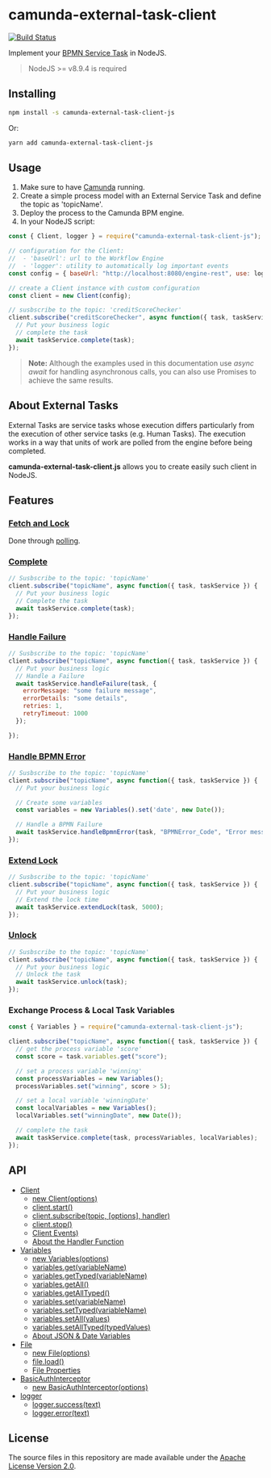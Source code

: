 # camunda-external-task-client

[![Build Status](https://travis-ci.org/camunda/camunda-external-task-client-js.svg?branch=master)](https://travis-ci.org/camunda/camunda-external-task-client-js)

Implement your [BPMN Service Task](https://docs.camunda.org/manual/latest/user-guide/process-engine/external-tasks/) in
NodeJS.

> NodeJS >= v8.9.4 is required

## Installing

```sh
npm install -s camunda-external-task-client-js
```

Or:

```sh
yarn add camunda-external-task-client-js
```

## Usage

1.  Make sure to have [Camunda](https://camunda.com/download/) running.
2.  Create a simple process model with an External Service Task and define the topic as 'topicName'.
3.  Deploy the process to the Camunda BPM engine.
4.  In your NodeJS script:

```js
const { Client, logger } = require("camunda-external-task-client-js");

// configuration for the Client:
//  - 'baseUrl': url to the Workflow Engine
//  - 'logger': utility to automatically log important events
const config = { baseUrl: "http://localhost:8080/engine-rest", use: logger };

// create a Client instance with custom configuration
const client = new Client(config);

// susbscribe to the topic: 'creditScoreChecker'
client.subscribe("creditScoreChecker", async function({ task, taskService }) {
  // Put your business logic
  // complete the task
  await taskService.complete(task);
});
```

> **Note:** Although the examples used in this documentation use _async await_ for handling asynchronous calls, you
> can also use Promises to achieve the same results.

## About External Tasks

External Tasks are service tasks whose execution differs particularly from the execution of other service tasks (e.g. Human Tasks).
The execution works in a way that units of work are polled from the engine before being completed.

**camunda-external-task-client.js** allows you to create easily such client in NodeJS.

## Features

### [Fetch and Lock](https://docs.camunda.org/manual/latest/reference/rest/external-task/fetch/)

Done through [polling](/docs/Client.md#about-polling).

### [Complete](https://docs.camunda.org/manual/latest/reference/rest/external-task/post-complete/)

```js
// Susbscribe to the topic: 'topicName'
client.subscribe("topicName", async function({ task, taskService }) {
  // Put your business logic
  // Complete the task
  await taskService.complete(task);
});
```

### [Handle Failure](https://docs.camunda.org/manual/latest/reference/rest/external-task/post-failure/)

```js
// Susbscribe to the topic: 'topicName'
client.subscribe("topicName", async function({ task, taskService }) {
  // Put your business logic
  // Handle a Failure
  await taskService.handleFailure(task, {
    errorMessage: "some failure message",
    errorDetails: "some details",
    retries: 1,
    retryTimeout: 1000
  });

});
```

### [Handle BPMN Error](https://docs.camunda.org/manual/latest/reference/rest/external-task/post-bpmn-error/)

```js
// Susbscribe to the topic: 'topicName'
client.subscribe("topicName", async function({ task, taskService }) {
  // Put your business logic

  // Create some variables
  const variables = new Variables().set('date', new Date());

  // Handle a BPMN Failure
  await taskService.handleBpmnError(task, "BPMNError_Code", "Error message", variables);
});
```

### [Extend Lock](https://docs.camunda.org/manual/latest/reference/rest/external-task/post-extend-lock/)

```js
// Susbscribe to the topic: 'topicName'
client.subscribe("topicName", async function({ task, taskService }) {
  // Put your business logic
  // Extend the lock time
  await taskService.extendLock(task, 5000);
});
```

### [Unlock](https://docs.camunda.org/manual/latest/reference/rest/external-task/post-unlock/)

```js
// Susbscribe to the topic: 'topicName'
client.subscribe("topicName", async function({ task, taskService }) {
  // Put your business logic
  // Unlock the task
  await taskService.unlock(task);
});
```

### Exchange Process & Local Task Variables

```js
const { Variables } = require("camunda-external-task-client-js");

client.subscribe("topicName", async function({ task, taskService }) {
  // get the process variable 'score'
  const score = task.variables.get("score");

  // set a process variable 'winning'
  const processVariables = new Variables();
  processVariables.set("winning", score > 5);

  // set a local variable 'winningDate'
  const localVariables = new Variables();
  localVariables.set("winningDate", new Date());

  // complete the task
  await taskService.complete(task, processVariables, localVariables);
});
```

## API

* [Client](https://github.com/camunda/camunda-external-task-client-js/blob/master/docs/Client.md)
  * [new Client(options)](https://github.com/camunda/camunda-external-task-client-js/blob/master/docs/Client.md#new-clientoptions)
  * [client.start()](https://github.com/camunda/camunda-external-task-client-js/blob/master/docs/Client.md#clientstart)
  * [client.subscribe(topic, [options], handler)](https://github.com/camunda/camunda-external-task-client-js/blob/master/docs/Client.md#clientsubscribetopic-options-handler)
  * [client.stop()](https://github.com/camunda/camunda-external-task-client-js/blob/master/docs/Client.md#clientstop)
  * [Client Events)](https://github.com/camunda/camunda-external-task-client-js/blob/master/docs/Client.md#client-events)
  * [About the Handler Function](https://github.com/camunda/camunda-external-task-client-js/blob/master/docs/handler.md)
* [Variables](https://github.com/camunda/camunda-external-task-client-js/blob/master/docs/Variables.md)
  * [new Variables(options)](https://github.com/camunda/camunda-external-task-client-js/blob/master/docs/Variables.md#new-variablesoptions")
  * [variables.get(variableName)](https://github.com/camunda/camunda-external-task-client-js/blob/master/docs/Variables.md#variablesgetvariablename)
  * [variables.getTyped(variableName)](https://github.com/camunda/camunda-external-task-client-js/blob/master/docs/Variables.md#variablesgettypedvariablename)
  * [variables.getAll()](https://github.com/camunda/camunda-external-task-client-js/blob/master/docs/Variables.md#variablesgetall)
  * [variables.getAllTyped()](https://github.com/camunda/camunda-external-task-client-js/blob/master/docs/Variables.md#variablesgetalltyped)
  * [variables.set(variableName)](https://github.com/camunda/camunda-external-task-client-js/blob/master/docs/Variables.md#variablessetvariablename-value)
  * [variables.setTyped(variableName)](https://github.com/camunda/camunda-external-task-client-js/blob/master/docs/Variables.md#variablessettypedvariablename-typedvalue)
  * [variables.setAll(values)](https://github.com/camunda/camunda-external-task-client-js/blob/master/docs/Variables.md#variablessetallvalues)
  * [variables.setAllTyped(typedValues)](https://github.com/camunda/camunda-external-task-client-js/blob/master/docs/Variables.md#variablessetalltypedtypedvalues)
  * [About JSON & Date Variables](https://github.com/camunda/camunda-external-task-client-js/blob/master/docs/Variables.md#about-json--date-variables)
* [File](https://github.com/camunda/camunda-external-task-client-js/blob/master/docs/File.md)
  * [new File(options)](https://github.com/camunda/camunda-external-task-client-js/blob/master/docs/File.md#new-fileoptions)
  * [file.load()](https://github.com/camunda/camunda-external-task-client-js/blob/master/docs/File.md#fileload)
  * [File Properties](https://github.com/camunda/camunda-external-task-client-js/blob/master/docs/File.md#file-properties)
* [BasicAuthInterceptor](https://github.com/camunda/camunda-external-task-client-js/blob/master/docs/BasicAuthInterceptor.md)
  * [new BasicAuthInterceptor(options)](https://github.com/camunda/camunda-external-task-client-js/blob/master/docs/BasicAuthInterceptor.md#new-basicauthinterceptoroptions)
* [logger](https://github.com/camunda/camunda-external-task-client-js/blob/master/docs/logger.md)
  * [logger.success(text)](https://github.com/camunda/camunda-external-task-client-js/blob/master/docs/logger.md#loggersuccesstext)
  * [logger.error(text)](https://github.com/camunda/camunda-external-task-client-js/blob/master/docs/logger.md#loggererrortext)

## License

The source files in this repository are made available under the [Apache License Version 2.0](./LICENSE).
